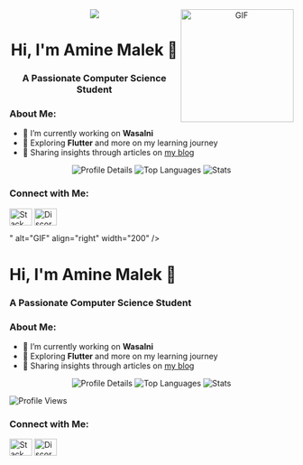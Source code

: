 <div align="center">
  <img src="<div align="center">
  <img src="https://media.giphy.com/media/LaVp0AyqR5bGsC5Cbm/giphy.gif" alt="GIF" align="right" width="200" />
  <h1>Hi, I'm Amine Malek 👋</h1>
  <h3>A Passionate Computer Science Student</h3>
</div>

<h3>About Me:</h3>

- 🔭 I’m currently working on **Wasalni**
- 🌱 Exploring **Flutter** and more on my learning journey
- 📝 Sharing insights through articles on [my blog](https://Unknownkratos.github.io/)

<div align="center">
  <img src="http://github-profile-summary-cards.vercel.app/api/cards/profile-details?username=Unknownkratos&theme=github" alt="Profile Details" />
  <img src="http://github-profile-summary-cards.vercel.app/api/cards/repos-per-language?username=Unknownkratos&theme=github" alt="Top Languages" />
  <img src="http://github-profile-summary-cards.vercel.app/api/cards/stats?username=Unknownkratos&theme=default" alt="Stats" />
</div>


<h3>Connect with Me:</h3>
<p align="left">
  <a href="https://stackoverflow.com/users/22089111/unknownkratos" target="blank"><img align="center" src="https://raw.githubusercontent.com/rahuldkjain/github-profile-readme-generator/master/src/images/icons/Social/stack-overflow.svg" alt="Stack Overflow" height="30" width="40" /></a>
  <a href="https://discord.gg/unknownkratos" target="blank"><img align="center" src="https://raw.githubusercontent.com/rahuldkjain/github-profile-readme-generator/master/src/images/icons/Social/discord.svg" alt="Discord" height="30" width="40" /></a>
</p>
" alt="GIF" align="right" width="200" />
  <h1>Hi, I'm Amine Malek 👋</h1>
  <h3>A Passionate Computer Science Student</h3>
</div>

<h3>About Me:</h3>

- 🔭 I’m currently working on **Wasalni**
- 🌱 Exploring **Flutter** and more on my learning journey
- 📝 Sharing insights through articles on [my blog](https://Unknownkratos.github.io/)

<div align="center">
  <img src="http://github-profile-summary-cards.vercel.app/api/cards/profile-details?username=Unknownkratos&theme=github" alt="Profile Details" />
  <img src="http://github-profile-summary-cards.vercel.app/api/cards/repos-per-language?username=Unknownkratos&theme=github" alt="Top Languages" />
  <img src="http://github-profile-summary-cards.vercel.app/api/cards/stats?username=Unknownkratos&theme=default" alt="Stats" />
</div>

<p align="left"> <img src="https://komarev.com/ghpvc/?username=superkogito&label=Profile%20views&color=0e75b6&style=flat" alt="Profile Views" /> </p>

<h3>Connect with Me:</h3>
<p align="left">
  <a href="https://stackoverflow.com/users/22089111/unknownkratos" target="blank"><img align="center" src="https://raw.githubusercontent.com/rahuldkjain/github-profile-readme-generator/master/src/images/icons/Social/stack-overflow.svg" alt="Stack Overflow" height="30" width="40" /></a>
  <a href="https://discord.gg/unknownkratos" target="blank"><img align="center" src="https://raw.githubusercontent.com/rahuldkjain/github-profile-readme-generator/master/src/images/icons/Social/discord.svg" alt="Discord" height="30" width="40" /></a>
</p>
